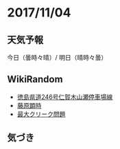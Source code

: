 # 2017/11/04

## 天気予報

今日（曇時々晴）/ 明日（晴時々曇）

## WikiRandom

* [徳島県道246号仁賀木山瀬停車場線](https://ja.wikipedia.org/wiki/%E5%BE%B3%E5%B3%B6%E7%9C%8C%E9%81%93246%E5%8F%B7%E4%BB%81%E8%B3%80%E6%9C%A8%E5%B1%B1%E7%80%AC%E5%81%9C%E8%BB%8A%E5%A0%B4%E7%B7%9A)
* [藤原顕時](https://ja.wikipedia.org/wiki/%E8%97%A4%E5%8E%9F%E9%A1%95%E6%99%82)
* [最大クリーク問題](https://ja.wikipedia.org/wiki/%E6%9C%80%E5%A4%A7%E3%82%AF%E3%83%AA%E3%83%BC%E3%82%AF%E5%95%8F%E9%A1%8C)

## 気づき

